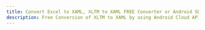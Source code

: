---title: Convert Excel to XAML, XLTM to XAML FREE Converter or Android SDKdescription: Free Conversion of XLTM to XAML by using Android Cloud APIs & SDKs. Also Create, Edit & Render Microsoft Excel, CSV and SpreadsheetML worksheets or spreadsheet in the Cloud.---